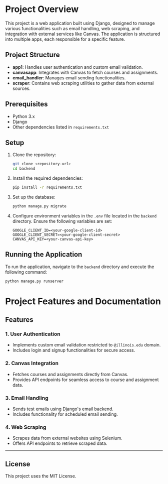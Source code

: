 # Project Overview

This project is a web application built using Django, designed to manage various functionalities such as email handling, web scraping, and integration with external services like Canvas. The application is structured into multiple apps, each responsible for a specific feature.

## Project Structure

- **app1**: Handles user authentication and custom email validation.
- **canvasapp**: Integrates with Canvas to fetch courses and assignments.
- **email_handler**: Manages email sending functionalities.
- **scraper**: Contains web scraping utilities to gather data from external sources.


## Prerequisites

- Python 3.x
- Django
- Other dependencies listed in `requirements.txt`

## Setup

1. Clone the repository:
    ```sh
    git clone <repository-url>
    cd backend
    ```

2. Install the required dependencies:
    ```sh
    pip install -r requirements.txt
    ```

3. Set up the database:
    ```sh
    python manage.py migrate
    ```

4. Configure environment variables in the `.env` file located in the `backend` directory. Ensure the following variables are set:
    ```properties
    GOOGLE_CLIENT_ID=<your-google-client-id>
    GOOGLE_CLIENT_SECRET=<your-google-client-secret>
    CANVAS_API_KEY=<your-canvas-api-key>
    ```

## Running the Application

To run the application, navigate to the `backend` directory and execute the following command:

```sh
python manage.py runserver
```

# Project Features and Documentation

## Features

### 1. **User Authentication**
- Implements custom email validation restricted to `@illinois.edu` domain.
- Includes login and signup functionalities for secure access.

### 2. **Canvas Integration**
- Fetches courses and assignments directly from Canvas.
- Provides API endpoints for seamless access to course and assignment data.

### 3. **Email Handling**
- Sends test emails using Django's email backend.
- Includes functionality for scheduled email sending.

### 4. **Web Scraping**
- Scrapes data from external websites using Selenium.
- Offers API endpoints to retrieve scraped data.

---

## License

This project uses the MIT License.